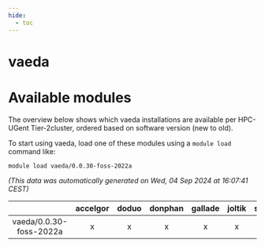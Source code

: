 ```yaml
---
hide:
  - toc
---
```


vaeda
=====

# Available modules


The overview below shows which vaeda installations are available per HPC-UGent Tier-2cluster, ordered based on software version (new to old).

To start using vaeda, load one of these modules using a `module load` command like:

```shell
module load vaeda/0.0.30-foss-2022a
```

*(This data was automatically generated on Wed, 04 Sep 2024 at 16:07:41 CEST)*  

| |accelgor|doduo|donphan|gallade|joltik|shinx|skitty|
| :---: | :---: | :---: | :---: | :---: | :---: | :---: | :---: |
|vaeda/0.0.30-foss-2022a|x|x|x|x|x|-|x|
